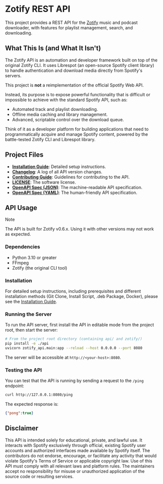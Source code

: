 # Zotify REST API

This project provides a REST API for the [Zotify](https://github.com/Googolplexed0/zotify) music and podcast downloader, with features for playlist management, search, and downloading.

## What This Is (and What It Isn't)

The Zotify API is an automation and developer framework built on top of the original Zotify CLI. It uses Librespot (an open-source Spotify client library) to handle authentication and download media directly from Spotify's servers.

This project is **not** a reimplementation of the official Spotify Web API.

Instead, its purpose is to expose powerful functionality that is difficult or impossible to achieve with the standard Spotify API, such as:
- Automated track and playlist downloading.
- Offline media caching and library management.
- Advanced, scriptable control over the download queue.

Think of it as a developer platform for building applications that need to programmatically acquire and manage Spotify content, powered by the battle-tested Zotify CLI and Librespot library.

## Project Files

- **[Installation Guide](./api/docs/INSTALLATION.md)**: Detailed setup instructions.
- **[Changelog](./api/docs/CHANGELOG.md)**: A log of all API version changes.
- **[Contributing Guide](./api/docs/CONTRIBUTING.md)**: Guidelines for contributing to the API.
- **[LICENSE](./api/docs/LICENSE)**: The software license.
- **[OpenAPI Spec (JSON)](./api/docs/zotify-openapi-external-v1.json)**: The machine-readable API specification.
- **[OpenAPI Spec (YAML)](./api/docs/zotify-openapi-external-v1.yaml)**: The human-friendly API specification.

## API Usage

> [!NOTE]
> The API is built for Zotify v0.6.x. Using it with other versions may not work as expected.

### Dependencies

- Python 3.10 or greater
- FFmpeg
- Zotify (the original CLI tool)

### Installation

For detailed setup instructions, including prerequisites and different installation methods (Git Clone, Install Script, .deb Package, Docker), please see the [Installation Guide](./api/docs/INSTALLATION.md).

### Running the Server

To run the API server, first install the API in editable mode from the project root, then start the server:

```bash
# From the project root directory (containing api/ and zotify/)
pip install -e ./api
uvicorn zotify_api.main:app --reload --host 0.0.0.0 --port 8080
```

The server will be accessible at `http://<your-host>:8080`.

### Testing the API

You can test that the API is running by sending a request to the `/ping` endpoint:

```bash
curl http://127.0.0.1:8080/ping
```

The expected response is:

```json
{"pong":true}
```

## Disclaimer

This API is intended solely for educational, private, and lawful use. It interacts with Spotify exclusively through official, existing Spotify user accounts and authorized interfaces made available by Spotify itself. The contributors do not endorse, encourage, or facilitate any activity that would violate Spotify's Terms of Service or applicable copyright law. Use of this API must comply with all relevant laws and platform rules. The maintainers accept no responsibility for misuse or unauthorized application of the source code or resulting services.
